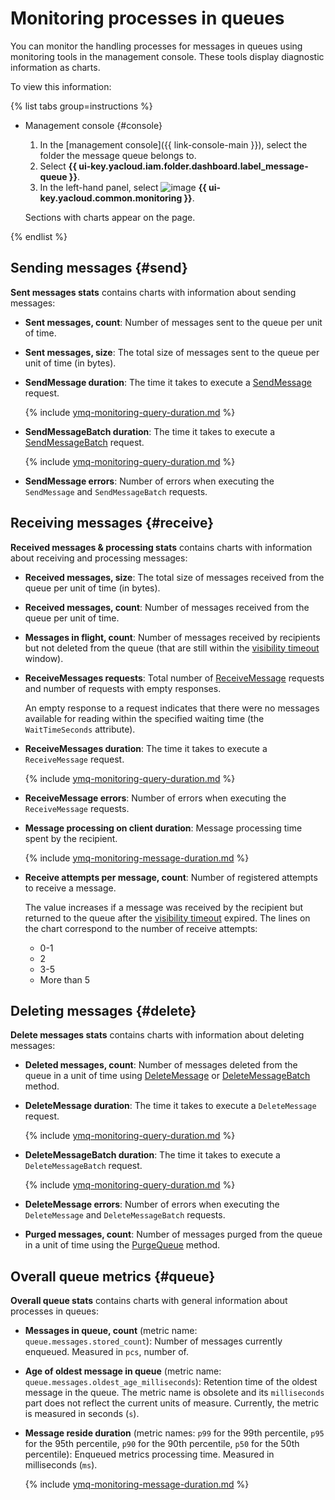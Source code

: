 # Monitoring processes in queues

You can monitor the handling processes for messages in queues using monitoring tools in the management console. These tools display diagnostic information as charts.

To view this information:

{% list tabs group=instructions %}

- Management console {#console}

   1. In the [management console]({{ link-console-main }}), select the folder the message queue belongs to.
   1. Select **{{ ui-key.yacloud.iam.folder.dashboard.label_message-queue }}**.
   1. In the left-hand panel, select ![image](../../_assets/console-icons/display-pulse.svg) **{{ ui-key.yacloud.common.monitoring }}**.

   Sections with charts appear on the page.

{% endlist %}

## Sending messages {#send}

**Sent messages stats** contains charts with information about sending messages:

* **Sent messages, count**: Number of messages sent to the queue per unit of time.

* **Sent messages, size**: The total size of messages sent to the queue per unit of time (in bytes).

* **SendMessage duration**: The time it takes to execute a [SendMessage](../api-ref/message/SendMessage.md) request.

   {% include [ymq-monitoring-query-duration.md](../../_includes/message-queue/ymq-monitoring-query-duration.md) %}

* **SendMessageBatch duration**: The time it takes to execute a [SendMessageBatch](../api-ref/message/SendMessageBatch.md) request.

   {% include [ymq-monitoring-query-duration.md](../../_includes/message-queue/ymq-monitoring-query-duration.md) %}

* **SendMessage errors**: Number of errors when executing the `SendMessage` and `SendMessageBatch` requests.

## Receiving messages {#receive}

**Received messages & processing stats** contains charts with information about receiving and processing messages:

* **Received messages, size**: The total size of messages received from the queue per unit of time (in bytes).

* **Received messages, count**: Number of messages received from the queue per unit of time.

* **Messages in flight, count**: Number of messages received by recipients but not deleted from the queue (that are still within the [visibility timeout](../concepts/visibility-timeout.md) window).

* **ReceiveMessages requests**: Total number of [ReceiveMessage](../api-ref/message/ReceiveMessage) requests and number of requests with empty responses.

   An empty response to a request indicates that there were no messages available for reading within the specified waiting time (the `WaitTimeSeconds` attribute).

* **ReceiveMessages duration**: The time it takes to execute a `ReceiveMessage` request.

   {% include [ymq-monitoring-query-duration.md](../../_includes/message-queue/ymq-monitoring-query-duration.md) %}

* **ReceiveMessage errors**: Number of errors when executing the `ReceiveMessage` requests.

* **Message processing on client duration**: Message processing time spent by the recipient.

   {% include [ymq-monitoring-message-duration.md](../../_includes/message-queue/ymq-monitoring-message-duration.md) %}

* **Receive attempts per message, count**: Number of registered attempts to receive a message.

   The value increases if a message was received by the recipient but returned to the queue after the [visibility timeout](../concepts/visibility-timeout.md) expired. The lines on the chart correspond to the number of receive attempts:

    * 0-1
    * 2
    * 3-5
    * More than 5

## Deleting messages {#delete}

**Delete messages stats** contains charts with information about deleting messages:

* **Deleted messages, count**: Number of messages deleted from the queue in a unit of time using [DeleteMessage](../api-ref/message/DeleteMessage) or [DeleteMessageBatch](../api-ref/message/DeleteMessageBatch) method.
* **DeleteMessage duration**: The time it takes to execute a `DeleteMessage` request.

   {% include [ymq-monitoring-query-duration.md](../../_includes/message-queue/ymq-monitoring-query-duration.md) %}

* **DeleteMessageBatch duration**: The time it takes to execute a `DeleteMessageBatch` request.

   {% include [ymq-monitoring-query-duration.md](../../_includes/message-queue/ymq-monitoring-query-duration.md) %}

* **DeleteMessage errors**: Number of errors when executing the `DeleteMessage` and `DeleteMessageBatch` requests.

* **Purged messages, count**: Number of messages purged from the queue in a unit of time using the [PurgeQueue](../api-ref/queue/PurgeQueue) method.

## Overall queue metrics {#queue}

**Overall queue stats** contains charts with general information about processes in queues:

* **Messages in queue, count** (metric name: `queue.messages.stored_count`): Number of messages currently enqueued. Measured in `pcs`, number of.

* **Age of oldest message in queue** (metric name: `queue.messages.oldest_age_milliseconds`): Retention time of the oldest message in the queue. The metric name is obsolete and its `milliseconds` part does not reflect the current units of measure. Currently, the metric is measured in seconds (`s`).

* **Message reside duration** (metric names: `p99` for the 99th percentile, `p95` for the 95th percentile, `p90` for the 90th percentile, `p50` for the 50th percentile): Enqueued metrics processing time. Measured in milliseconds (`ms`).

   {% include [ymq-monitoring-message-duration.md](../../_includes/message-queue/ymq-monitoring-message-duration.md) %}
